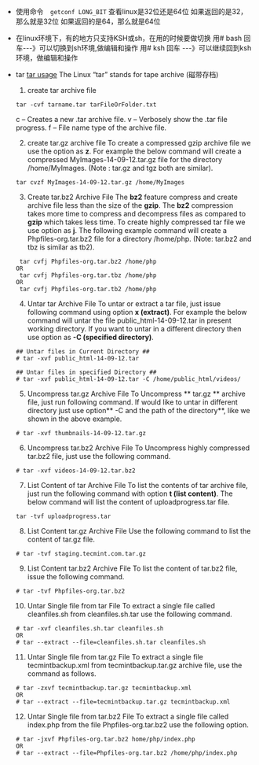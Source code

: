 

- 使用命令　`getconf LONG_BIT`
查看linux是32位还是64位
如果返回的是32，那么就是32位
如果返回的是64，那么就是64位

- 在linux环境下，有的地方只支持KSH或sh，在用的时候要做切换
用# bash 回车---》可以切换到sh环境,做编辑和操作
用# ksh  回车 ---》可以继续回到ksh环境，做编辑和操作


- tar   [tar usage](https://www.tecmint.com/18-tar-command-examples-in-linux/)
The Linux “tar” stands for tape archive (磁带存档)
	1.  create tar archive file
	```
	tar -cvf tarname.tar tarFileOrFolder.txt
	```
		
	c – Creates a new .tar archive file.
	v – Verbosely show the .tar file progress.
	f – File name type of the archive file.

	2. create tar.gz archive file
	To create a compressed gzip archive file we use the option as **z**. 
	For example the below command will create a compressed MyImages-14-09-12.tar.gz file for the directory /home/MyImages. (Note : tar.gz and tgz both are similar).
	```
	tar cvzf MyImages-14-09-12.tar.gz /home/MyImages
	```
	3. Create tar.bz2 Archive File
	The **bz2** feature compress and create archive file less than the size of the **gzip**. The **bz2** compression takes more time to compress and decompress files as compared to **gzip** which takes less time. To create highly compressed tar file we use option as **j**. The following example command will create a Phpfiles-org.tar.bz2 file for a directory /home/php. (Note: tar.bz2 and tbz is similar as tb2).
	```
	 tar cvfj Phpfiles-org.tar.bz2 /home/php
	OR
	 tar cvfj Phpfiles-org.tar.tbz /home/php
	OR 
	 tar cvfj Phpfiles-org.tar.tb2 /home/php
	```

	4.  Untar tar Archive File
	To untar or extract a tar file, just issue following command using option **x (extract)**. For example the below command will untar the file public_html-14-09-12.tar in present working directory. If you want to untar in a different directory then use option as **-C (specified directory)**. 
	```
	## Untar files in Current Directory ##
	# tar -xvf public_html-14-09-12.tar
	
	## Untar files in specified Directory ##
	# tar -xvf public_html-14-09-12.tar -C /home/public_html/videos/
	```

	5. Uncompress tar.gz Archive File
	To Uncompress ** tar.gz ** archive file, just run following command. If would like to untar in different directory just use option** -C and the path of the directory**,  like we shown in the above example.
	```
	# tar -xvf thumbnails-14-09-12.tar.gz
	```

	6. Uncompress tar.bz2 Archive File
	To Uncompress highly compressed tar.bz2 file, just use the following command. 
	```
	# tar -xvf videos-14-09-12.tar.bz2
	``` 
	7. List Content of tar Archive File
 	To list the contents of tar archive file, just run the following command with option **t (list content)**. The below command will list the content of uploadprogress.tar file.
	```
	tar -tvf uploadprogress.tar
	```

	8. List Content tar.gz Archive File
	Use the following command to list the content of tar.gz file.
	```
	# tar -tvf staging.tecmint.com.tar.gz
	```

	9.  List Content tar.bz2 Archive File
	To list the content of tar.bz2 file, issue the following command.
	```
	# tar -tvf Phpfiles-org.tar.bz2
	```
	
	10. Untar Single file from tar File
	To extract a single file called cleanfiles.sh from cleanfiles.sh.tar use the following command.
	```
	# tar -xvf cleanfiles.sh.tar cleanfiles.sh
	OR
	# tar --extract --file=cleanfiles.sh.tar cleanfiles.sh
	```	

	11. Untar Single file from tar.gz File
	To extract a single file tecmintbackup.xml from tecmintbackup.tar.gz archive file, use the command as follows.
	```
	# tar -zxvf tecmintbackup.tar.gz tecmintbackup.xml
	OR
	# tar --extract --file=tecmintbackup.tar.gz tecmintbackup.xml
	```

	12. Untar Single file from tar.bz2 File
	To extract a single file called index.php from the file Phpfiles-org.tar.bz2 use the following option.
	```
	# tar -jxvf Phpfiles-org.tar.bz2 home/php/index.php
	OR
	# tar --extract --file=Phpfiles-org.tar.bz2 /home/php/index.php
	```
	